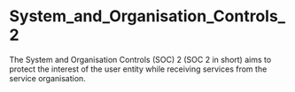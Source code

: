 # System_and_Organisation_Controls_2
The System and Organisation Controls (SOC) 2 (SOC 2 in short) aims to protect the interest of the user entity while receiving services from the service organisation.
